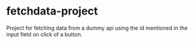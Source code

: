 # fetchdata-project
Project for fetching data from a dummy api using the id mentioned in the input field on click of a button.
